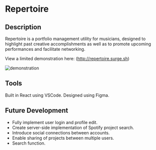 # Repertoire

## Description
Repertoire is a portfolio management utility for musicians, designed to highlight past creative accomplishments as well as to promote upcoming performances and facilitate networking.

View a limited demonstration here: (http://repertoire.surge.sh)

![demonstration](public/repertoire_demo.gif)

## Tools
Built in React using VSCode. Designed using Figma.

## Future Development
* Fully implement user login and profile edit.
* Create server-side implementation of Spotify project search.
* Introduce social connections between accounts.
* Enable sharing of projects between multiple users.
* Search function.
